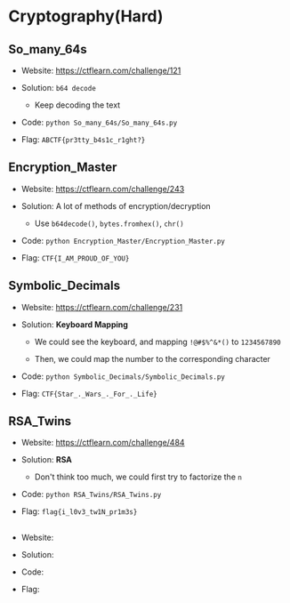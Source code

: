 # Cryptography(Hard)

## So_many_64s

* Website: https://ctflearn.com/challenge/121

* Solution: ```b64 decode```

    * Keep decoding the text
 
* Code: ```python So_many_64s/So_many_64s.py```

* Flag: ```ABCTF{pr3tty_b4s1c_r1ght?}```

## Encryption_Master 

* Website: https://ctflearn.com/challenge/243

* Solution: A lot of methods of encryption/decryption 

    * Use ```b64decode()```, ```bytes.fromhex()```, ```chr()```

* Code: ```python Encryption_Master/Encryption_Master.py```

* Flag: ```CTF{I_AM_PROUD_OF_YOU}```

## Symbolic_Decimals

* Website: https://ctflearn.com/challenge/231

* Solution: **Keyboard Mapping**

    * We could see the keyboard, and mapping ```!@#$%^&*()``` to ```1234567890```

    * Then, we could map the number to the corresponding character

* Code: ```python Symbolic_Decimals/Symbolic_Decimals.py```

* Flag: ```CTF{Star_._Wars_._For_._Life}```

## RSA_Twins

* Website: https://ctflearn.com/challenge/484

* Solution: **RSA**

    * Don't think too much, we could first try to factorize the ```n```

* Code: ```python RSA_Twins/RSA_Twins.py```

* Flag: ```flag{i_l0v3_tw1N_pr1m3s}```

## 

* Website:

* Solution:

* Code:

* Flag: